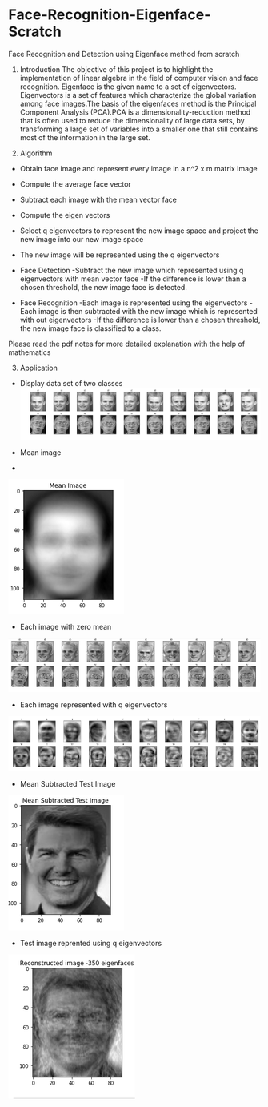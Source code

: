 # Face-Recognition-Eigenface-Scratch
Face Recognition and Detection using Eigenface method from scratch

1. Introduction
The objective of this project is to highlight the implementation of linear algebra in the field of computer vision and face recognition. Eigenface is the given name to  a set of eigenvectors. Eigenvectors is a set of features which characterize the global variation among face images.The basis of the eigenfaces method is the Principal Component Analysis (PCA).PCA is a dimensionality-reduction method that is often used to reduce the dimensionality of large data sets, by transforming a large set of variables into a smaller one that still contains most of the information in the large set.


2. Algorithm

  * Obtain face image and represent every image in a n^2 x m matrix
    Image

  * Compute the average face vector

  * Subtract each image with the mean vector face

  * Compute the eigen vectors

  * Select q eigenvectors to represent the new image space and project the new image into our new image space

  * The new image will be represented using the q eigenvectors

  * Face Detection
    -Subtract the new image which represented using q eigenvectors with mean vector face
    -If the difference is lower than a chosen threshold, the new image face is detected.
 
  * Face Recognition
    -Each image is represented using the eigenvectors
    -Each image is then subtracted with the new image which is represented with out eigenvectors
    -If the difference is lower than a chosen threshold, the new image face is classified to a class.

Please read the pdf notes for more detailed explanation with the help of mathematics


3. Application
 
  * Display data set of two classes
![Dataset](Image/1.png)

  * Mean image
  * 
![mean image](Image/2.png)

  * Each image with zero mean 
   
![zero mean image](Image/3.png)

  * Each image represented with q eigenvectors
  
![image eigenvectors](Image/4.png)

  * Mean Subtracted Test Image
  
![Test Image](Image/5.png)

  * Test image reprented using q eigenvectors
   
![Test Image eigenvectors](Image/6.png)

  

